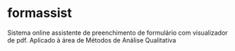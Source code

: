 # formassist
Sistema online assistente de preenchimento de formulário com visualizador de pdf. Aplicado à área de Métodos de Análise Qualitativa
